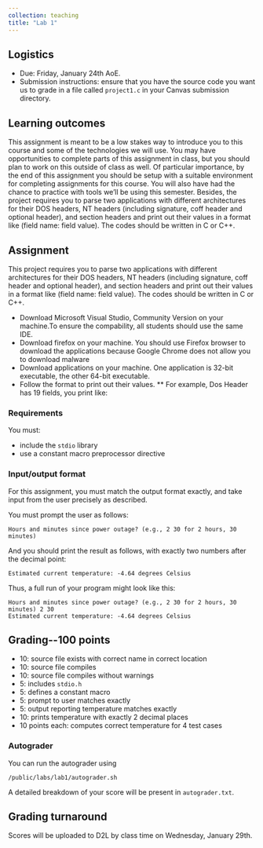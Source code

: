 ```yaml
---
collection: teaching
title: "Lab 1"
---
```


## Logistics
* Due: Friday, January 24th AoE.
* Submission instructions: ensure that you have the source code you want us to
	grade in a file called `project1.c` in your Canvas submission
	directory.

## Learning outcomes
This assignment is meant to be a low stakes way to introduce you to this course and some of the technologies we will use. You may have opportunities to complete parts of this assignment in class, but you should plan to work on this outside of class as well. Of particular importance, by the end of this assignment you should be setup with a suitable environment for completing assignments for this course. You will also have had the chance to practice with tools we’ll be using this semester. Besides, the project requires you to parse two applications with different architectures for their DOS headers, NT headers (including signature, coff header and optional header), and section headers and print out their values in a format like (field name: field value). The codes should be written in C or C++. 


## Assignment

This project requires you to parse two applications with different architectures for their DOS headers, NT headers (including signature, coff header and optional header), and section headers and print out their values in a format like (field name: field value). The codes should be written in C or C++.

* Download Microsoft Visual Studio, Community Version on your machine.To ensure the compability, all students should use the same IDE.
* Download firefox on your machine. You should use Firefox browser to download the applications because Google Chrome does not allow you to download malware
* Download applications on your machine. One application is 32-bit executable, the other 64-bit executable.
* Follow the format to print out their values.
  ** For example, Dos Header has 19 fields, you print like:
### Requirements

You must:
* include the `stdio` library
* use a constant macro preprocessor directive

### Input/output format

For this assignment, you must match the output format exactly, and take input
from the user precisely as described.

You must prompt the user as follows:

```
Hours and minutes since power outage? (e.g., 2 30 for 2 hours, 30 minutes)
```
And you should print the result as follows, with exactly two numbers after the
decimal point:

```
Estimated current temperature: -4.64 degrees Celsius
```

Thus, a full run of your program might look like this:

```
Hours and minutes since power outage? (e.g., 2 30 for 2 hours, 30 minutes) 2 30
Estimated current temperature: -4.64 degrees Celsius
```

## Grading--100 points
* 10: source file exists with correct name in correct location
* 10: source file compiles
* 10: source file compiles without warnings
* 5: includes `stdio.h`
* 5: defines a constant macro
* 5: prompt to user matches exactly
* 5: output reporting temperature matches exactly
* 10: prints temperature with exactly 2 decimal places
* 10 points each: computes correct temperature for 4 test cases

### Autograder

You can run the autograder using

```
/public/labs/lab1/autograder.sh
```

A detailed breakdown of your score will be present in `autograder.txt`.

## Grading turnaround
Scores will be uploaded to D2L by class time on Wednesday, January 29th.
